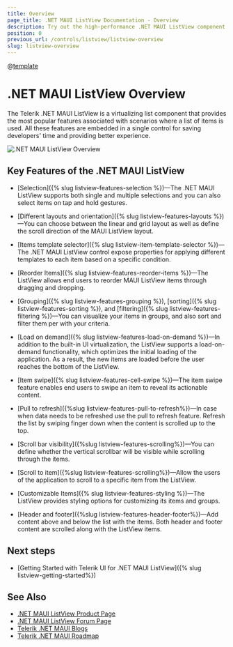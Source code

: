 ```yaml
---
title: Overview
page_title: .NET MAUI ListView Documentation - Overview
description: Try out the high-performance .NET MAUI ListView component featuring data binding, load on demand, filtering, sorting, grouping, item swipe and much more.
position: 0
previous_url: /controls/listview/listview-overview
slug: listview-overview
---
```


@[template](/_contentTemplates/common/listview-obsolete.md#listview-obsolete)

# .NET MAUI ListView Overview

The Telerik .NET MAUI ListView is a virtualizing list component that provides the most popular features associated with scenarios where a list of items is used. All these features are embedded in a single control for saving developers' time and providing better experience.

![.NET MAUI ListView Overview](images/listview.png "Telerik .NET MAUI ListView")

## Key Features of the .NET MAUI ListView

* [Selection]({% slug listview-features-selection %})&mdash;The .NET MAUI ListView supports both single and multiple selections and you can also select items on tap and hold gestures.

* [Different layouts and orientation]({% slug listview-features-layouts %})&mdash;You can choose between the linear and grid layout as well as define the scroll direction of the MAUI ListView layout.

* [Items template selector]({% slug listview-item-template-selector %})&mdash;The .NET MAUI ListView control expose properties for applying different templates to each item based on a specific condition. 
 
* [Reorder Items]({% slug listview-features-reorder-items %})&mdash;The ListView allows end users to reorder MAUI ListView items through dragging and dropping.

* [Grouping]({% slug listview-features-grouping %}), [sorting]({% slug listview-features-sorting %}), and [filtering]({% slug listview-features-filtering %})&mdash;You can visualize your items in groups, and also sort and filter them per with your criteria.

* [Load on demand]({% slug listview-features-load-on-demand %})&mdash;In addition to the built-in UI virtualization, the ListView supports a load-on-demand functionality, which optimizes the initial loading of the application. As a result, the new items are loaded before the user reaches the bottom of the ListView.

* [Item swipe]({% slug listview-features-cell-swipe %})&mdash;The item swipe feature enables end users to swipe an item to reveal its actionable content.

* [Pull to refresh]({%slug listview-features-pull-to-refresh%})&mdash;In case when data needs to be refreshed use the pull to refresh feature. Refresh the list by swiping finger down when the content is scrolled up to the top.

* [Scroll bar visibility]({%slug listview-features-scrolling%})&mdash;You can define whether the vertical scrollbar will be visible while scrolling through the items. 

* [Scroll to item]({%slug listview-features-scrolling%})&mdash;Allow the users of the application to scroll to a specific item from the ListView. 

* [Customizable Items]({% slug listview-features-styling %})&mdash;The ListView provides styling options for customizing its items and groups.

* [Header and footer]({%slug listview-features-header-footer%})&mdash;Add content above and below the list with the items. Both header and footer content are scrolled along with the ListView items.

## Next steps

- [Getting Started with Telerik UI for .NET MAUI ListView]({% slug listview-getting-started%})

## See Also

- [.NET MAUI ListView Product Page](https://www.telerik.com/maui-ui/listview)
- [.NET MAUI ListView Forum Page](https://www.telerik.com/forums/maui?tagId=1829)
- [Telerik .NET MAUI Blogs](https://www.telerik.com/blogs/mobile-net-maui)
- [Telerik .NET MAUI Roadmap](https://www.telerik.com/support/whats-new/maui-ui/roadmap)